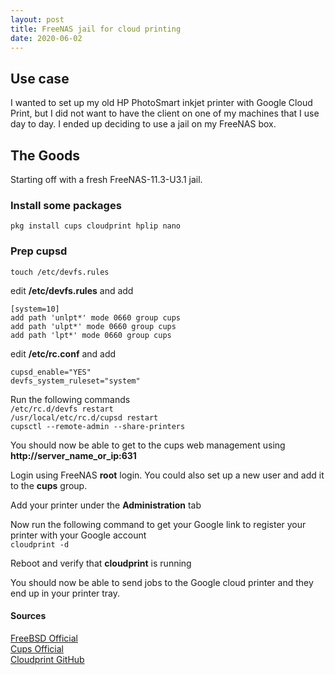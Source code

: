 ```yaml
---
layout: post
title: FreeNAS jail for cloud printing
date: 2020-06-02
---
```


## Use case  
I wanted to set up my old HP PhotoSmart inkjet printer with Google Cloud Print, 
but I did not want to have the client on one of my machines that I use day to day. I ended up deciding to use a jail on my FreeNAS box.  
  
## The Goods  
Starting off with a fresh FreeNAS-11.3-U3.1 jail.  
  
### Install some packages  
``pkg install cups cloudprint hplip nano``

### Prep cupsd  
``touch /etc/devfs.rules``  

edit **/etc/devfs.rules** and add  
```
[system=10]
add path 'unlpt*' mode 0660 group cups
add path 'ulpt*' mode 0660 group cups
add path 'lpt*' mode 0660 group cups
```  

edit **/etc/rc.conf** and add  
```
cupsd_enable="YES"
devfs_system_ruleset="system"
```  
[comment]: <> (edit **/usr/local/etc/rc.d/cloudprint** and modify)
[comment]: <> (``: ${cloudprint_enable="NO"}`` to read ``: ${cloudprint_enable="YES"}``)

Run the following commands  
``/etc/rc.d/devfs restart``  
``/usr/local/etc/rc.d/cupsd restart``  
``cupsctl --remote-admin --share-printers``  

You should now be able to get to the cups web management using **http://server_name_or_ip:631**  

Login using FreeNAS **root** login. You could also set up a new user and add it to the **cups** group.  

Add your printer under the **Administration** tab  

Now run the following command to get your Google link to register your printer with your Google account  
``cloudprint -d``  

Reboot and verify that **cloudprint** is running  

You should now be able to send jobs to the Google cloud printer and they end up in your printer tray.

#### Sources  
[FreeBSD Official](https://www.freebsd.org/doc/en/articles/cups/)  
[Cups Official](https://www.cups.org/doc/man-cupsctl.html)  
[Cloudprint GitHub](https://github.com/armooo/cloudprint)
